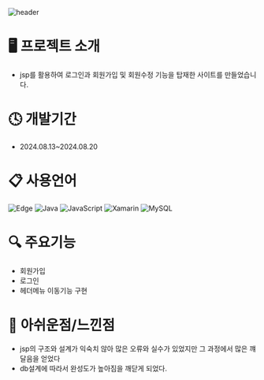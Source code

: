 ![header](https://capsule-render.vercel.app/api?type=waving&color=auto&height=200&section=header&text=공%20감&fontSize=70)

# 🖥️ 프로젝트 소개
+ jsp를 활용하여 로그인과 회원가입 및 회원수정 기능을 탑재한 사이트를 만들었습니다.

# 🕓 개발기간
+ 2024.08.13~2024.08.20
# 📋 사용언어
![Edge](https://img.shields.io/badge/jsp-0078D7?style=for-the-badge&logo=Microsoft-jsp&logoColor=white)
![Java](https://img.shields.io/badge/java-%23ED8B00.svg?style=for-the-badge&logo=openjdk&logoColor=white)
![JavaScript](https://img.shields.io/badge/javascript-%23323330.svg?style=for-the-badge&logo=javascript&logoColor=%23F7DF1E)
![Xamarin](https://img.shields.io/badge/css-3199DC?style=for-the-badge&logo=css&logoColor=white)
![MySQL](https://img.shields.io/badge/mysql-4479A1.svg?style=for-the-badge&logo=mysql&logoColor=white)

# 🔍 주요기능
+ 회원가입
+ 로그인
+ 헤더메뉴 이동기능 구현

# 💬 아쉬운점/느낀점
+ jsp의 구조와 설계가 익숙치 않아 많은 오류와 실수가 있었지만 그 과정에서 많은 꺠달음을 얻었다
+ db설계에 따라서 완성도가 높아짐을 깨닫게 되었다.
